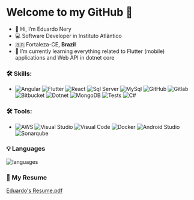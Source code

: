 <h1>
   Welcome to my GitHub 🚀
</h1>

- 👋 Hi, I’m Eduardo Nery
- 💻 Software Developer in Instituto Atlântico
- 🇧🇷 Fortaleza-CE, **Brazil**
- 🌱 I’m currently learning everything related to Flutter (mobile) applications and Web API in dotnet core 

### 🛠️ Skills:
 - ![Angular](https://img.shields.io/badge/-Angular-dd0031?&logo=angular&logoColor=FFFFFF) 
 ![Flutter](https://img.shields.io/badge/-Flutter-46d1fd?&logo=flutter&logoColor=FFFFFF) 
 ![React](https://img.shields.io/badge/-React-61dafb?&logo=react&logoColor=FFFFFF)
 ![Sql Server](https://img.shields.io/badge/-SqlServer-d83b01?&logo=microsoftsqlserver&logoColor=FFFFFF)
 ![MySql](https://img.shields.io/badge/-MySql-f29111?&logo=mysql&logoColor=FFFFFF)
 ![GitHub](https://img.shields.io/badge/-GitHub-cdd9e5?&logo=github&logoColor=FFFFFF)
 ![Gitlab](https://img.shields.io/badge/-Gitlab-fa7035?&logo=gitlab&logoColor=FFFFFF)
 ![Bitbucket](https://img.shields.io/badge/-Bitbucket-0052cc?&logo=bitbucket&logoColor=FFFFFF)
 ![Dotnet](https://img.shields.io/badge/-Dotnet-7014e8?&logo=dotnet&logoColor=FFFFFF)
 ![MongoDB](https://img.shields.io/badge/-MongoDB-13aa52?&logo=mongodb&logoColor=FFFFFF)
 ![Tests](https://img.shields.io/badge/-Tests-c3c3c3?&logo=testinglibrary&logoColor=FFFFFF)
 ![C#](https://img.shields.io/badge/-C%23-6b41b2?&logo=csharp&logoColor=FFFFFF)
 

### 🛠️ Tools:
 - ![AWS](https://img.shields.io/badge/-Azure-0078d4?&logo=azuredevops&logoColor=FFFFFF) 
 ![Visual Studio](https://img.shields.io/badge/-VisualStudio-6b41b2?&logo=visualstudio&logoColor=FFFFFF)
 ![Visual Code](https://img.shields.io/badge/-VisualCode-0066B8?&logo=visualstudiocode&logoColor=FFFFFF)
 ![Docker](https://img.shields.io/badge/-Docker-2496ED?&logo=docker&logoColor=FFFFFF)
 ![Android Studio](https://img.shields.io/badge/-AndroidStudio-3ddc84?&logo=androidstudio&logoColor=FFFFFF)
 ![Sonarqube](https://img.shields.io/badge/-Sonarqube-4c9bd6?&logo=sonarqube&logoColor=FFFFFF)
 
 
 ### 💡  Languages 
![languages](https://github-readme-stats.vercel.app/api/top-langs/?username=3duardonery&hide=scss&layout=compact&theme=cobalt&title_color=2ED3EA)
 
<!---
3duardonery/3duardonery is a ✨ special ✨ repository because its `README.md` (this file) appears on your GitHub profile.
You can click the Preview link to take a look at your changes.

tools
visualstudio -> #6b41b2
androidstudio -> #3ddc84
visualstudiocode -> 0066B8
sonarqube -> 4c9bd6

skills
angular -> #dd0031
flutter -> #46d1fd
react -> 61dafb
microsoftsqlserver -> 0066B8
mysql -> #f29111
github -> #cdd9e5
gitlab -> #fa7035
bitbucket -> #0052cc
dotnet -> #7014e8
mongodb -> #13aa52

--->

 ### :page_facing_up: My Resume 
[Eduardo's Resume.pdf](https://github.com/3duardonery/3duardonery/files/8507327/Eduardo.s.Resume.pdf)

